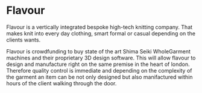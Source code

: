 # Flavour
Flavour is a vertically integrated bespoke high-tech knitting company. That makes knit into every day clothing, smart formal or casual depending on the clients wants.

Flavour is crowdfunding to buy state of the art Shima Seiki WholeGarment machines and their proprietary 3D design software. This will allow flavour to design and manufacture right on the same premise in the heart of london. Therefore quality control is immediate and depending on the complexity of the garment an item can be not only designed but also manifactured within hours of the client walking through the door. 